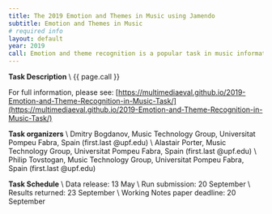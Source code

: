 ```yaml
---
title: The 2019 Emotion and Themes in Music using Jamendo
subtitle: Emotion and Themes in Music
# required info
layout: default
year: 2019
call: Emotion and theme recognition is a popular task in music information retrieval that is relevant for music search and recommendation systems. We invite the participants to try their skills at recognizing moods and themes.
---
```


**Task Description** \\
{{ page.call }}

For full information, please see: [https://multimediaeval.github.io/2019-Emotion-and-Theme-Recognition-in-Music-Task/](https://multimediaeval.github.io/2019-Emotion-and-Theme-Recognition-in-Music-Task/)

**Task organizers** \\
Dmitry Bogdanov, Music Technology Group, Universitat Pompeu Fabra, Spain (first.last @upf.edu) \\
Alastair Porter, Music Technology Group, Universitat Pompeu Fabra, Spain (first.last @upf.edu) \\
Philip Tovstogan, Music Technology Group, Universitat Pompeu Fabra, Spain (first.last @upf.edu)

**Task Schedule** \\
Data release: 13 May \\
Run submission: 20 September \\
Results returned: 23 September \\
Working Notes paper deadline: 20 September
